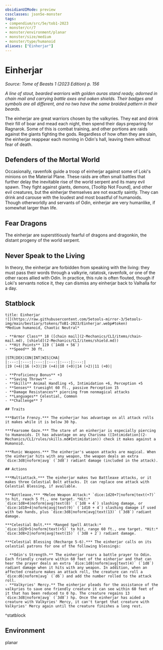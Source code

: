 ```yaml
---
obsidianUIMode: preview
cssclasses: json5e-monster
tags:
- compendium/src/5e/tob1-2023
- monster/cr/7
- monster/environment/planar
- monster/size/medium
- monster/type/humanoid
aliases: ["Einherjar"]
---
```

# Einherjar
*Source: Tome of Beasts 1 (2023 Edition) p. 156*  

*A line of stout, bearded warriors with golden auras stand ready, adorned in chain mail and carrying battle axes and oaken shields. Their badges and symbols are all different, and no two have the same braided pattern in their beards.*

The einherjar are great warriors chosen by the valkyries. They eat and drink their fill of boar and mead each night, then spend their days preparing for Ragnarok. Some of this is combat training, and other portions are raids against the giants fighting the gods. Regardless of how often they are slain, the einherjar reappear each morning in Odin's hall, leaving them without fear of death.

## Defenders of the Mortal World

Occasionally, ravenfolk guide a troop of einherjar against some of Loki's minions on the Material Plane. These raids are often small battles that further delay the inevitable rise of the world serpent and its many evil spawn. They fight against giants, demons, [Tooltip Not Found], and other evil creatures, but the einherjar themselves are not exactly saintly. They can drink and carouse with the loudest and most boastful of humanoids. Though otherworldly and servants of Odin, einherjar are very humanlike, if somewhat larger than life.

## Fear Dragons

The einherjar are superstitiously fearful of dragons and dragonkin, the distant progeny of the world serpent.

## Never Speak to the Living

In theory, the einherjar are forbidden from speaking with the living: they must pass their words through a valkyrie, ratatosk, ravenfolk, or one of the other races allied with Odin. In practice, this rule is often flouted, though if Loki's servants notice it, they can dismiss any einherjar back to Valhalla for a day.

## Statblock

```ad-statblock
title: Einherjar
![](https://raw.githubusercontent.com/5etools-mirror-3/5etools-img/main/bestiary/tokens/ToB1-2023/Einherjar.webp#token)
*Medium humanoid, Chaotic Neutral*

- **Armor Class** 18 ([chain mail](2-Mechanics/CLI/items/chain-mail.md), [shield](2-Mechanics/CLI/items/shield.md))
- **Hit Points** 119 (`14d8 + 56`)
- **Speed** 30 ft.

|STR|DEX|CON|INT|WIS|CHA|
|:---:|:---:|:---:|:---:|:---:|:---:|
|19 (+4)|16 (+3)|19 (+4)|10 (+0)|14 (+2)|11 (+0)|

- **Proficiency Bonus** +3
- **Saving Throws** ⏤
- **Skills** Animal Handling +5, Intimidation +6, Perception +5
- **Senses** truesight 60 ft., passive Perception 15
- **Damage Resistances** piercing from nonmagical attacks
- **Languages** Celestial, Common
- **Challenge** 7

## Traits

***Battle Frenzy.*** The einherjar has advantage on all attack rolls it makes while it is below 30 hp.

***Fearsome Gaze.*** The stare of an einherjar is especially piercing to Humanoids. It has advantage on any Charisma ([Intimidation](2-Mechanics/CLI/rules/skills.md#Intimidation)) check it makes against a Humanoid.

***Runic Weapons.*** The einherjar's weapon attacks are magical. When the einherjar hits with any weapon, the weapon deals an extra `dice:3d8|noform|avg` (`3d8`) radiant damage (included in the attack).

## Actions

***Multiattack.*** The einherjar makes two Battleaxe attacks, or it makes three Celestial Bolt attacks. It can replace one attack with Celestial Blessing, if available.

***Battleaxe.*** *Melee Weapon Attack:* `dice:1d20+7|noform|text(+7)` to hit, reach 5 ft., one target. *Hit:* `dice:1d8+4|noform|avg|text(8)` (`1d8 + 4`) slashing damage, or `dice:1d10+4|noform|avg|text(9)` (`1d10 + 4`) slashing damage if used with two hands, plus `dice:3d8|noform|avg|text(13)` (`3d8`) radiant damage.

***Celestial Bolt.*** *Ranged Spell Attack:* `dice:1d20+5|noform|text(+5)` to hit, range 60 ft., one target. *Hit:* `dice:3d8+2|noform|avg|text(15)` (`3d8 + 2`) radiant damage.

***Celestial Blessing (Recharge 5-6).*** The einherjar calls on its celestial patrons for one of the following blessings:

- **Odin's Strength.** The einherjar roars a battle prayer to Odin. Each friendly creature within 60 feet of the einherjar and that can hear the prayer deals an extra `dice:1d8|noform|avg|text(4)` (`1d8`) radiant damage when it hits with any weapon. In addition, when an affected creature makes an attack roll, the creature can roll a `dice:d6|noform|avg` (`d6`) and add the number rolled to the attack roll.  
- **Valkyries' Mercy.** The einherjar pleads for the assistance of the valkyries to save one friendly creature it can see within 60 feet of it that has been reduced to 0 hp. The creature regains 13 `dice:3d8|noform|avg` (`3d8`) hp. Once the einherjar has aided a creature with Valkyries' Mercy, it can't target that creature with Valkyries' Mercy again until the creature finishes a long rest.  
```
^statblock

## Environment

planar
